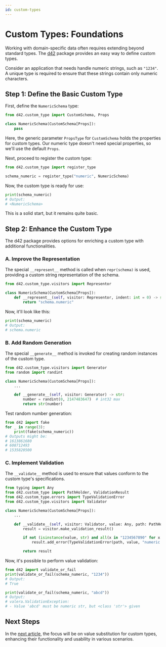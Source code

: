 ```yaml
---
id: custom-types
---
```


# Custom Types: Foundations

Working with domain-specific data often requires extending beyond standard types. The [d42](https://pypi.org/project/d42/) package provides an easy way to define custom types.

Consider an application that needs handle numeric strings, such as `"1234"`. A unique type is required to ensure that these strings contain only numeric characters.

## Step 1: Define the Basic Custom Type

First, define the `NumericSchema` type:

```python
from d42.custom_type import CustomSchema, Props

class NumericSchema(CustomSchema[Props]):
    pass
```

Here, the generic parameter `PropsType` for `CustomSchema` holds the properties for custom types. Our numeric type doesn't need special properties, so we'll use the default `Props`.

Next, proceed to register the custom type:

```python
from d42.custom_type import register_type

schema_numeric = register_type("numeric", NumericSchema)
```

Now, the custom type is ready for use:

```python
print(schema_numeric)
# Output:
# <NumericSchema>
```

This is a solid start, but it remains quite basic.

## Step 2: Enhance the Custom Type

The d42 package provides options for enriching a custom type with additional functionalities.

### A. Improve the Representation

The special `__represent__` method is called when `repr(schema)` is used, providing a custom string representation of the schema.

```python
from d42.custom_type.visitors import Representor

class NumericSchema(CustomSchema[Props]):
    def __represent__(self, visitor: Representor, indent: int = 0) -> str:
        return "schema.numeric"
```

Now, it'll look like this:

```python
print(schema_numeric) 
# Output:
# schema.numeric
```

### B. Add Random Generation

The special `__generate__` method is invoked for creating random instances of the custom type.

```python
from d42.custom_type.visitors import Generator
from random import randint

class NumericSchema(CustomSchema[Props]):
    ...

    def __generate__(self, visitor: Generator) -> str:
        number = randint(0, 2147483647)  # int32 max
        return str(number)
```

Test random number generation:

```python
from d42 import fake
for _ in range(3):
    print(fake(schema_numeric))
# Outputs might be:
# 1613861680
# 608712493
# 1535820500
```

### C. Implement Validation

The `__validate__` method is used to ensure that values conform to the custom type's specifications.

```python
from typing import Any
from d42.custom_type import PathHolder, ValidationResult
from d42.custom_type.errors import TypeValidationError
from d42.custom_type.visitors import Validator

class NumericSchema(CustomSchema[Props]):
    ...

    def __validate__(self, visitor: Validator, value: Any, path: PathHolder) -> ValidationResult:
        result = visitor.make_validation_result()

        if not (isinstance(value, str) and all(x in "1234567890" for x in value)):
            result.add_error(TypeValidationError(path, value, "numeric str"))

        return result
```

Now, it's possible to perform value validation:

```python
from d42 import validate_or_fail
print(validate_or_fail(schema_numeric, "1234"))
# Output:
# True

print(validate_or_fail(schema_numeric, "abcd"))
# Output:
# valera.ValidationException:
# - Value 'abcd' must be numeric str, but <class 'str'> given
```

## Next Steps

In the [next article](/docs/types/custom-types-value-substitution), the focus will be on value substitution for custom types, enhancing their functionality and usability in various scenarios.
